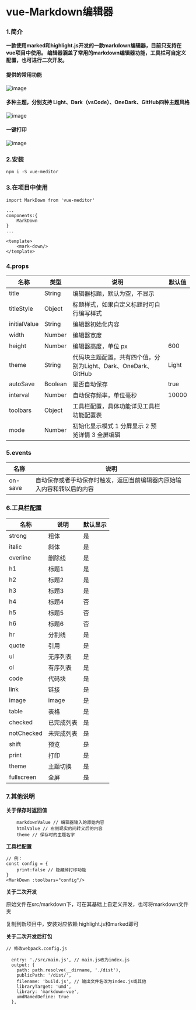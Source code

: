 # vue-Markdown编辑器
### 1.简介

**一款使用marked和highlight.js开发的一款markdown编辑器，目前只支持在vue项目中使用。
编辑器涵盖了常用的markdown编辑器功能，工具栏可自定义配置，也可进行二次开发。**


#### 提供的常用功能
![image](https://noticejs.oss-cn-hangzhou.aliyuncs.com/gongneng.jpg)

#### 多种主题，分别支持 Light、Dark（vsCode）、OneDark、GitHub四种主题风格

![image](https://noticejs.oss-cn-hangzhou.aliyuncs.com/theme.jpg)

#### 一键打印

![image](https://noticejs.oss-cn-hangzhou.aliyuncs.com/print.jpg)



### 2.安装

```
npm i -S vue-meditor
```

### 3.在项目中使用


```
import MarkDown from 'vue-meditor'

...
components:{
    MarkDown
}
...

<template>
    <mark-down/>
</template>
```

###  4.props

名称 | 类型|说明|默认值
---|---|---|---
title|String|编辑器标题，默认为空，不显示
titleStyle|Object|标题样式，如果自定义标题时可自行编写样式
initialValue|String|编辑器初始化内容
width|Number|编辑器宽度|
height|Number|编辑器高度，单位 px|600
theme|String|代码块主题配置，共有四个值，分别为Light、Dark、OneDark、GitHub|Light
autoSave|Boolean|是否自动保存|true
interval|Number|自动保存频率，单位毫秒|10000
toolbars|Object|工具栏配置，具体功能详见工具栏功能配置表
mode|Number|初始化显示模式 1 分屏显示 2 预览详情 3 全屏编辑

### 5.events

名称 | 说明
---|---
on-save|自动保存或者手动保存时触发，返回当前编辑器内原始输入内容和转以后的内容

### 6.工具栏配置

名称 | 说明 | 默认显示
---|---|---
strong|粗体|是
italic|斜体|是
overline |删除线|是
h1 |标题1|是
h2 |标题2|是
h3 |标题3|是
h4|标题4|否
h5 |标题5|否
h6 |标题6|否
hr |分割线|是
quote|引用|是
ul |无序列表|是
ol|有序列表|是
code |代码块|是
link |链接|是
image|image|是
table |表格|是
checked|已完成列表|是
notChecked |未完成列表|是
shift|预览|是
print |打印|是
theme|主题切换|是
fullscreen |全屏|是


### 7.其他说明
**关于保存时返回值**


```
    markdownValue // 编辑器输入的原始内容
    htmlValue // 右侧现实的问转义后的内容
    theme // 保存时的主题名字
```

**工具栏配置**

```
// 例：
const config = {
    print:false // 隐藏掉打印功能
}
<MarkDown :toolbars="config"/>
```


**关于二次开发**

原始文件在src/markdown下，可在其基础上自定义开发，也可将markdown文件夹

复制到新项目中，安装对应依赖 highlight.js和marked即可

**关于二次开发后打包**

```
// 修改webpack.config.js

  entry: './src/main.js', // main.js改为index.js
  output: {
    path: path.resolve(__dirname, './dist'),
    publicPath: '/dist/',
    filename: 'build.js', // 输出文件名改为index.js或其他
    libraryTarget: 'umd',
    library: 'markdown-vue',
    umdNamedDefine: true
  },

```
